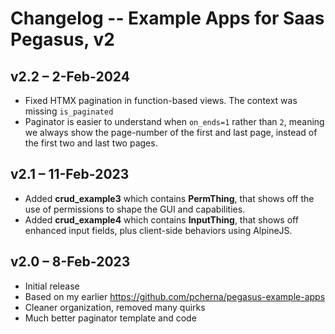 # Changelog -- Example Apps for Saas Pegasus, v2

## v2.2 – 2-Feb-2024

* Fixed HTMX pagination in function-based views. The context was missing `is_paginated`
* Paginator is easier to understand when `on_ends=1` rather than `2`, meaning we always show the page-number of the first and last page, instead of the first two and last two pages.

## v2.1 – 11-Feb-2023

* Added **crud_example3** which contains **PermThing**, that shows off the use of permissions to shape the GUI and capabilities.
* Added **crud_example4** which contains **InputThing**, that shows off enhanced input fields, plus client-side behaviors using AlpineJS.

## v2.0 – 8-Feb-2023

* Initial release
* Based on my earlier <https://github.com/pcherna/pegasus-example-apps>
* Cleaner organization, removed many quirks
* Much better paginator template and code

